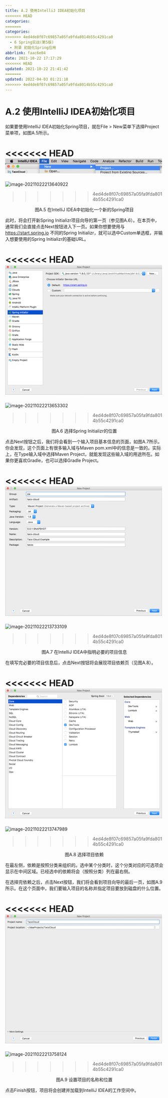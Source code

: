 ```yaml
---
title: A.2 使用IntelliJ IDEA初始化项目
<<<<<<< HEAD
categories:
=======
categories: 
>>>>>>> 4ed4de8f07c69857a05fa9fda8014b55c4291ca0
  - 6 Spring实战(第5版)
  - 附录 初始化Spring应用
abbrlink: faac6e04
date: 2021-10-22 17:17:29
<<<<<<< HEAD
updated: 2021-10-22 21:41:42
=======
updated: 2022-04-03 01:21:18
>>>>>>> 4ed4de8f07c69857a05fa9fda8014b55c4291ca0
---
```

# A.2 使用IntelliJ IDEA初始化项目
如果要使用IntelliJ IDEA初始化Spring项目，就在File > New菜单下选择Project菜单项，如图A.5所示。

<<<<<<< HEAD
![image-20211022213640922](https://raw.githubusercontent.com/lanlan2017/images/master/Blog/Sum/20211022213640.png)
=======
![image-20211022213640922](https://gitee.com/XiaoLan223/images/raw/master/Blog/Sum/20211022213640.png)
>>>>>>> 4ed4de8f07c69857a05fa9fda8014b55c4291ca0

<center>图A.5 在IntelliJ IDEA中初始化一个新的Spring项目</center>

此时，将会打开新Spring Initializr项目向导的第一页（参见图A.6）。在本页中，通常我们会直接点击Next按钮进入下一页。如果你想要使用与 https://start.spring.io 不同的Spring Initializr，就可以选中Custom单选框，并输入想要使用的Spring Initializr的基础URL。

<<<<<<< HEAD
![image-20211022213653302](https://raw.githubusercontent.com/lanlan2017/images/master/Blog/Sum/20211022213653.png)
=======
![image-20211022213653302](https://gitee.com/XiaoLan223/images/raw/master/Blog/Sum/20211022213653.png)
>>>>>>> 4ed4de8f07c69857a05fa9fda8014b55c4291ca0

<center>图A.6 选择Spring Initializr的位置</center>

点击Next按钮之后，我们将会看到一个输入项目基本信息的页面，如图A.7所示。你会发现，这个页面上有很多输入域与Maven pom.xml中的信息是一致的。实际上，在Type输入域中选择Maven Project，就能发现这些输入域的用途所在。如果你更喜欢Gradle，也可以选择Gradle Project。

<<<<<<< HEAD
![image-20211022213733109](https://raw.githubusercontent.com/lanlan2017/images/master/Blog/Sum/20211022213733.png)
=======
![image-20211022213733109](https://gitee.com/XiaoLan223/images/raw/master/Blog/Sum/20211022213733.png)
>>>>>>> 4ed4de8f07c69857a05fa9fda8014b55c4291ca0

<center>图A.7 在IntelliJ IDEA中指明必要的项目信息</center>

在填写完必要的项目信息后，点击Next按钮将会展现项目依赖页（见图A.8）。

<<<<<<< HEAD
![image-20211022213747989](https://raw.githubusercontent.com/lanlan2017/images/master/Blog/Sum/20211022213748.png)
=======
![image-20211022213747989](https://gitee.com/XiaoLan223/images/raw/master/Blog/Sum/20211022213748.png)
>>>>>>> 4ed4de8f07c69857a05fa9fda8014b55c4291ca0

<center>图A.8 选择项目依赖</center>

在最左侧，依赖是按照分类来组织的。选中某个分类时，这个分类对应的可选项会显示在中间区域。已经选中的依赖将会（按照分类）列在最右侧。

在选择完依赖之后，点击Next按钮，我们将会看到项目向导的最后一页，如图A.9所示。在这个页面中，我们要输入项目的名称并指定项目要放到磁盘的什么位置。

<<<<<<< HEAD
![image-20211022213758124](https://raw.githubusercontent.com/lanlan2017/images/master/Blog/Sum/20211022213758.png)
=======
![image-20211022213758124](https://gitee.com/XiaoLan223/images/raw/master/Blog/Sum/20211022213758.png)
>>>>>>> 4ed4de8f07c69857a05fa9fda8014b55c4291ca0

<center>图A.9 设置项目的名称和位置</center>

点击Finish按钮，项目将会创建并加载到IntelliJ IDEA的工作空间中。

